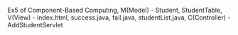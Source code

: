 Ex5 of Component-Based Computing, M(Model) - Student, StudentTable, V(View) - index.html, success.java, fail.java, studentList.java, C(Controller) - AddStudentServlet
